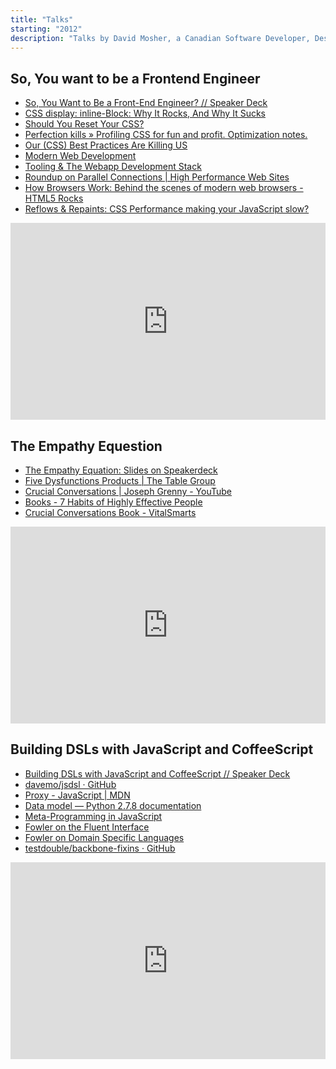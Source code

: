 ```yaml
---
title: "Talks"
starting: "2012"
description: "Talks by David Mosher, a Canadian Software Developer, Designer, Musician, and Artist."
---
```


## So, You want to be a Frontend Engineer

* [So, You Want to Be a Front-End Engineer? // Speaker Deck](https://speakerdeck.com/dmosher/so-you-want-to-be-a-front-end-engineer)
* [CSS display: inline-Block: Why It Rocks, And Why It Sucks](https://robertnyman.com/2010/02/24/css-display-inline-block-why-it-rocks-and-why-it-sucks/)
* [Should You Reset Your CSS?](https://sixrevisions.com/css/should-you-reset-your-css/)
* [Perfection kills » Profiling CSS for fun and profit. Optimization notes.](https://perfectionkills.com/profiling-css-for-fun-and-profit-optimization-notes/)
* [Our (CSS) Best Practices Are Killing US](https://www.stubbornella.org/content/2011/04/28/our-best-practices-are-killing-us/)
* [Modern Web Development](https://jtaby.com/2012/04/23/modern-web-development-part-1.html)
* [Tooling & The Webapp Development Stack](https://dl.dropbox.com/u/39519/talks/tooling-q1/index.html)
* [Roundup on Parallel Connections | High Performance Web Sites](https://www.stevesouders.com/blog/2008/03/20/roundup-on-parallel-connections/)
* [How Browsers Work: Behind the scenes of modern web browsers - HTML5 Rocks](https://www.html5rocks.com/en/tutorials/internals/howbrowserswork/)
* [Reflows & Repaints: CSS Performance making your JavaScript slow?](https://www.stubbornella.org/content/2009/03/27/reflows-repaints-css-performance-making-your-javascript-slow/)

<iframe id="so-you-want-to-be-a-frontend-engineer" width="100%" height="315" src="https://www.youtube.com/embed/Lsg84NtJbmI" frameborder="0" allowfullscreen></iframe>

## The Empathy Equestion

* [The Empathy Equation: Slides on Speakerdeck](https://speakerdeck.com/dmosher/the-empathy-equation)
* [Five Dysfunctions Products | The Table Group](https://www.tablegroup.com/books/dysfunctions)
* [Crucial Conversations | Joseph Grenny - YouTube](https://www.youtube.com/watch?v=PuJgqTs-G44)
* [Books - 7 Habits of Highly Effective People](https://www.stephencovey.com/7habits/7habits.php)
* [Crucial Conversations Book - VitalSmarts](https://www.vitalsmarts.com/crucialconversations/)

<iframe id="empath-equation" width="100%" height="315" src="https://www.youtube.com/embed/_ECwOcrKqo0" frameborder="0" allowfullscreen></iframe>

## Building DSLs with JavaScript and CoffeeScript

* [Building DSLs with JavaScript and CoffeeScript // Speaker Deck](https://speakerdeck.com/dmosher/building-dsls-with-javascript-and-coffeescript)
* [davemo/jsdsl · GitHub](https://github.com/davemo/jsdsl)
* [Proxy - JavaScript | MDN](https://developer.mozilla.org/en-US/docs/Web/JavaScript/Reference/Global_Objects/Proxy)
* [Data model — Python 2.7.8 documentation](https://docs.python.org/2/reference/datamodel.html#customizing-attribute-access)
* [Meta-Programming in JavaScript](https://aaronblohowiak.telegr.am/blog_posts/meta-programming-in-javascript)
* [Fowler on the Fluent Interface](https://martinfowler.com/bliki/FluentInterface.html)
* [Fowler on Domain Specific Languages](https://martinfowler.com/books/dsl.html)
* [testdouble/backbone-fixins · GitHub](https://github.com/testdouble/backbone-fixins)

<iframe id="javascript-coffeescript-dsl" width="100%" height="315" src="https://www.youtube.com/embed/EOksrrySfwI" frameborder="0" allowfullscreen></iframe>
